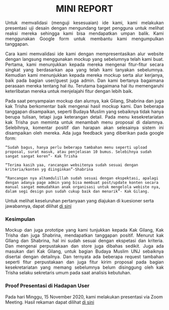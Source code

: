 <h1 align= center> MINI REPORT </h1>

<p align= "justify">
Untuk memvalidasi (menguji kesesuaian) ide kami, kami melakukan presentasi uji desain dengan mengundang target pengguna untuk melihat reaksi mereka sehingga kami bisa mendapatkan umpan balik. Kami menggunakan Google form untuk membantu kami mengumpulkan tanggapan. 

<p align= "justify">
Cara kami memvalidasi ide kami dengan mempresentasikan alur website dengan langsung menggunakan mockup yang sebelumnya telah kami buat. Pertama, kami menunjukkan kepada mereka mengenai fitur-fitur secara singkat yang berdasarkan apa yang telah kami tanyakan sebelumnya. Kemudian kami menunjukkan kepada mereka mockup serta alur kerjanya, baik pada bagian user/guest juga admin. Dan kami  bertanya bagaimana perasaan mereka tentang hal itu. Terutama bagaimana hal itu memengaruhi keterlibatan mereka untuk menjelajahi fitur dengan lebih baik.
  
<p align= "justify">
Pada saat penyampaian mockup dan alurnya, kak Gilang, Shabrina dan juga kak Trisha berkomentar baik mengenai hasil mockup kami.  Dan  beberapa tanggapan disampaikan, seperti Budaya Muslim yang sebaiknya tidak hanya berupa tulisan, tetapi juga keterangan detail. Pada menu kesekretariatan kak Trisha pun meminta untuk menambah menu proposal di dalamnya. Selebihnya, komentar positif dan harapan akan selesainya sistem ini disampaikan oleh mereka. 
Ada juga feedback yang diberikan pada google form:

`“Sudah bagus, hanya perlu beberapa tambahan menu seperti upload proposal, surat masuk, atau penjelasan 10 bumus. Selebihnya sudah sangat sangat keren”- Kak Trisha`

`“Terima kasih yaa, rancangan websitenya sudah sesuai dengan kriteria/konten yg diinginkan”-Shabrina`

`“Rancangan nya alhamdulillah sudah sesuai dengan ekspektasi, apalagi dengan adanya page admin yang bisa membuat post/update konten secara manual sangat memudahkan anak organisasi untuk mengelola webiste nya, dalam segi design pun sudah cukup baik dan menarik”- Kak Gilang.`

Untuk melihat keseluruhan pertanyaan yang diajukan di kuesioner serta jawabannya,  dapat dilihat [di sini](https://drive.google.com/file/d/1ZS_q2wM2rQ2bJSc-w8XDsNJSpHe8O6-4/view?usp=sharing)


### Kesimpulan

<p align= "justify">
Mockup dan juga prototipe yang kami tunjukkan kepada Kak Gilang, Kak Trisha dan juga Shabrina, mendapatkan tanggapan positif. Menurut kak GIlang dan Shabrina, hal ini sudah sesuai dengan ekspetasi dan kriteria. Dan mengenai perpustakaan dan store juga dibahas sedikit. Juga ada masukan dari Kak Gilang, untuk bagian Budaya Muslim UNJ sebaiknya disertai dengan detailnya. Dan ternyata ada beberapa request tambahan seperti fitur perpustakaan dan juga fitur kirim proposal pada bagian kesekretariatan yang memang sebelumnya belum disinggung oleh kak Trisha selaku sekretaris umum pada saat analisis kebutuhan. 


### Proof Presentasi di Hadapan User
Pada hari Minggu, 15 November 2020, kami melakukan presentasi via Zoom Meeting. Hasil rekaman dapat dilihat [di sini](https://youtu.be/2g6CFQLqnGc)
